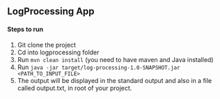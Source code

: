 ## LogProcessing App

#### Steps to run

1. Git clone the project
2. Cd into logprocessing folder
3. Run `mvn clean install` (you need to have maven and Java installed)
4. Run `java -jar target/log-processing-1.0-SNAPSHOT.jar <PATH_TO_INPUT_FILE>`
5. The output will be displayed in the standard output and also in a file called output.txt, in root of your project.
